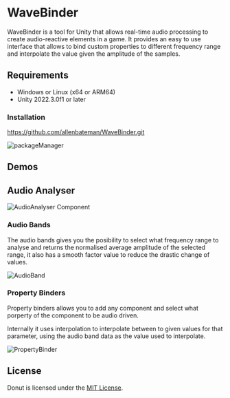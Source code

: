 # WaveBinder

WaveBinder is a tool for Unity that allows real-time audio processing to create audio-reactive elements in a game. It provides an easy to use interface that allows to bind custom properties to different frequency range and interpolate the value given the amplitude of the samples.

## Requirements

* Windows or Linux (x64 or ARM64)
* Unity 2022.3.0f1 or later
  
### Installation

https://github.com/allenbateman/WaveBinder.git

![packageManager](https://github.com/allenbateman/WaveBinder/assets/57528826/e7be11cd-4296-4cf4-b116-31d24c5448c6)


## Demos

## Audio Analyser 


![AudioAnalyser Component](https://github.com/allenbateman/WaveBinder/assets/57528826/2c1cdba2-573b-47a9-b8f0-4151f1454936)


### Audio Bands

The audio bands gives you the posibility to select what frequency range to analyse and returns the normalised average amplitude of the selected range, it also has a smooth factor value to reduce the drastic change of values.

![AudioBand](https://github.com/allenbateman/WaveBinder/assets/57528826/225b2574-b918-48d6-ace5-342452057735)

### Property Binders

Property binders allows you to add any component and select what porperty of the component to be audio driven.

Internally it uses interpolation to interpolate between to given values for that parameter, using the audio band data as the value used to interpolate.

![PropertyBinder](https://github.com/allenbateman/WaveBinder/assets/57528826/87ed1f27-aad8-4937-bb66-896f0d91d53d)


## License

Donut is licensed under the [MIT License](LICENSE.txt).
